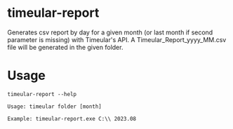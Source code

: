 # timeular-report
Generates csv report by day for a given month (or last month if second parameter is missing) with Timeular's API.
A Timeular_Report_yyyy_MM.csv file will be generated in the given folder. 

# Usage
`timeular-report --help`
```
Usage: timeular folder [month]

Example: timeular-report.exe C:\\ 2023.08
```